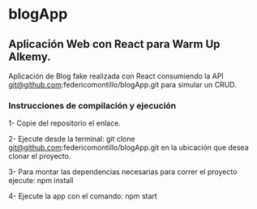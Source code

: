 # blogApp

## Aplicación Web con React para Warm Up Alkemy.

Aplicación de Blog fake realizada con React consumiendo la API git@github.com:federicomontillo/blogApp.git para simular un CRUD.

### Instrucciones de compilación y ejecución

1- Copie del repositorio el enlace.

2- Ejecute desde la terminal:  git clone git@github.com:federicomontillo/blogApp.git en la ubicación que desea clonar el proyecto.

3- Para montar las dependencias necesarias para correr el proyecto ejecute: npm install

4- Ejecute la app con el comando: npm start
